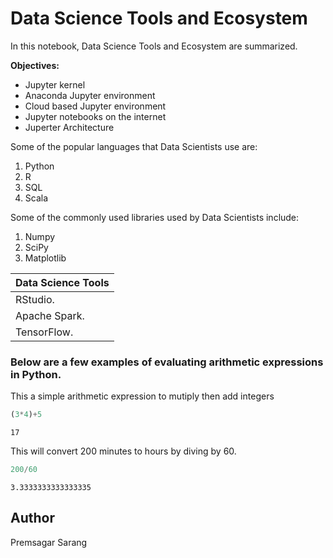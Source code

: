 # Data Science Tools and Ecosystem

In this notebook, Data Science Tools and Ecosystem are summarized.

**Objectives:**
- Jupyter kernel
- Anaconda Jupyter environment
- Cloud based Jupyter environment
- Jupyter notebooks on the internet
- Juperter Architecture

Some of the popular languages that Data Scientists use are:
1. Python
2. R
3. SQL
4. Scala

Some of the commonly used libraries used by Data Scientists include:
1. Numpy
2. SciPy
3. Matplotlib

| Data Science Tools |
| ------------------ |
| RStudio. |
| Apache Spark. |
| TensorFlow. |


### Below are a few examples of evaluating arithmetic expressions in Python.

This a simple arithmetic expression to mutiply then add integers


```python
(3*4)+5
```




    17



This will convert 200 minutes to hours by diving by 60.


```python
200/60
```




    3.3333333333333335



## Author
Premsagar Sarang


```python

```
